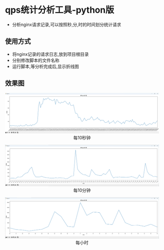 # qps统计分析工具-python版

- 分析nginx请求记录,可以按照秒,分,时的时间划分统计请求

## 使用方式

- 将nginx记录的请求日志,放到项目根目录
- 分别修改脚本的文件名称
- 运行脚本,等分析完成后,显示折线图

## 效果图

<p align="center">
 <img src="./img/01.png"/>
每10秒钟
</p>

<p align="center">
 <img src="./img/02.png"/>
每10分钟
</p>

<p align="center">
 <img src="./img/03.png"/>
每小时
</p>